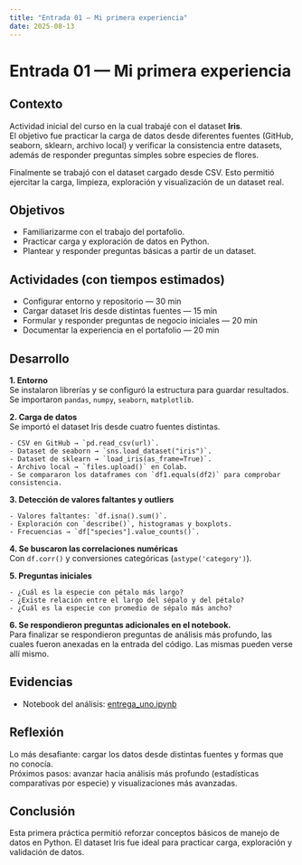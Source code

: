 ```yaml
---
title: "Entrada 01 — Mi primera experiencia"
date: 2025-08-13
---
```


# Entrada 01 — Mi primera experiencia

## Contexto
Actividad inicial del curso en la cual trabajé con el dataset **Iris**.  
El objetivo fue practicar la carga de datos desde diferentes fuentes (GitHub, seaborn, sklearn, archivo local) y verificar la consistencia entre datasets, además de responder preguntas simples sobre especies de flores.

Finalmente se trabajó con el dataset cargado desde CSV. Esto permitió ejercitar la carga, limpieza, exploración y visualización de un dataset real.

## Objetivos
- Familiarizarme con el trabajo del portafolio.
- Practicar carga y exploración de datos en Python.
- Plantear y responder preguntas básicas a partir de un dataset.

## Actividades (con tiempos estimados)
- Configurar entorno y repositorio — 30 min  
- Cargar dataset Iris desde distintas fuentes — 15 min  
- Formular y responder preguntas de negocio iniciales — 20 min  
- Documentar la experiencia en el portafolio — 20 min  

## Desarrollo

**1\. Entorno**  
   Se instalaron librerías y se configuró la estructura para guardar resultados. Se importaron `pandas`, `numpy`, `seaborn`, `matplotlib`.  

**2\. Carga de datos**  
   Se importó el dataset Iris desde cuatro fuentes distintas.  

    - CSV en GitHub → `pd.read_csv(url)`.  
    - Dataset de seaborn → `sns.load_dataset("iris")`.  
    - Dataset de sklearn → `load_iris(as_frame=True)`.  
    - Archivo local → `files.upload()` en Colab.  
    - Se compararon los dataframes con `df1.equals(df2)` para comprobar consistencia.  

**3\. Detección de valores faltantes y outliers**  

    - Valores faltantes: `df.isna().sum()`.  
    - Exploración con `describe()`, histogramas y boxplots.  
    - Frecuencias → `df["species"].value_counts()`.  

**4\. Se buscaron las correlaciones numéricas**  
   Con `df.corr()` y conversiones categóricas (`astype('category')`). 

**5\. Preguntas iniciales**  

    - ¿Cuál es la especie con pétalo más largo?  
    - ¿Existe relación entre el largo del sépalo y del pétalo?  
    - ¿Cuál es la especie con promedio de sépalo más ancho?  

**6\. Se respondieron preguntas adicionales en el notebook.**  
   Para finalizar se respondieron preguntas de análisis más profundo, las cuales fueron anexadas en la entrada del código. Las mismas pueden verse allí mismo.

## Evidencias
- Notebook del análisis: [entrega_uno.ipynb](uno.ipynb)

## Reflexión
Lo más desafiante: cargar los datos desde distintas fuentes y formas que no conocía.  
Próximos pasos: avanzar hacia análisis más profundo (estadísticas comparativas por especie) y visualizaciones más avanzadas.  

## Conclusión
Esta primera práctica permitió reforzar conceptos básicos de manejo de datos en Python. El dataset Iris fue ideal para practicar carga, exploración y validación de datos.  
